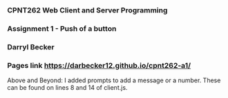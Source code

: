 ### CPNT262 Web Client and Server Programming
### Assignment 1 - Push of a button
### Darryl Becker
### Pages link https://darbecker12.github.io/cpnt262-a1/

Above and Beyond: I added prompts to add a message or a number. 
These can be found on lines 8 and 14 of client.js.
